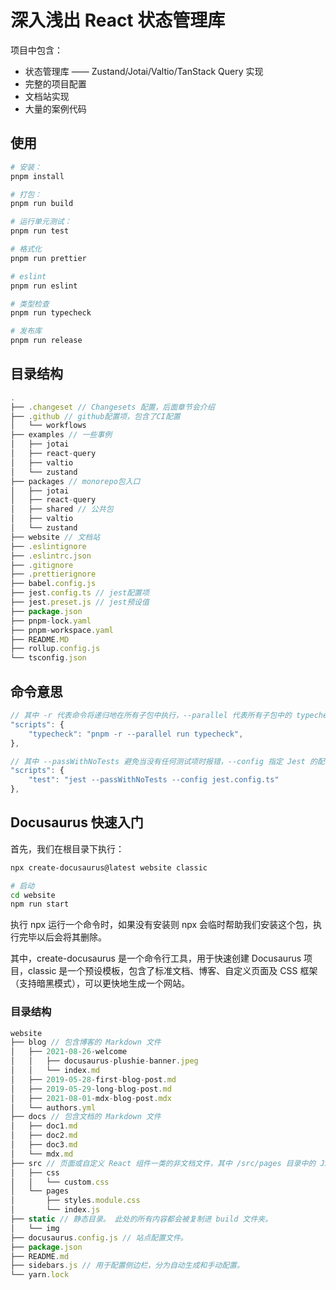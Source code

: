 # 深入浅出 React 状态管理库

项目中包含：
- 状态管理库 —— Zustand/Jotai/Valtio/TanStack Query 实现
- 完整的项目配置
- 文档站实现
- 大量的案例代码



## 使用
```bash
# 安装：
pnpm install

# 打包：
pnpm run build

# 运行单元测试：
pnpm run test

# 格式化
pnpm run prettier

# eslint
pnpm run eslint

# 类型检查
pnpm run typecheck

# 发布库
pnpm run release
```




## 目录结构
```js
.
├── .changeset // Changesets 配置，后面章节会介绍
├── .github // github配置项，包含了CI配置
│   └── workflows
├── examples // 一些事例
│   ├── jotai
│   ├── react-query
│   ├── valtio
│   └── zustand
├── packages // monorepo包入口
│   ├── jotai
│   ├── react-query
│   ├── shared // 公共包
│   ├── valtio
│   └── zustand
├── website // 文档站
├── .eslintignore
├── .eslintrc.json
├── .gitignore
├── .prettierignore
├── babel.config.js
├── jest.config.ts // jest配置项
├── jest.preset.js // jest预设值
├── package.json
├── pnpm-lock.yaml
├── pnpm-workspace.yaml
├── README.MD
├── rollup.config.js
└── tsconfig.json
```




## 命令意思
```js
// 其中 -r 代表命令将递归地在所有子包中执行，--parallel 代表所有子包中的 typecheck 命令将并行执行，而不是依次执行。这可以加快整个过程。
"scripts": {
    "typecheck": "pnpm -r --parallel run typecheck",
},

// 其中 --passWithNoTests 避免当没有任何测试项时报错，--config 指定 Jest 的配置文件。
"scripts": {
    "test": "jest --passWithNoTests --config jest.config.ts"
},
```





## Docusaurus 快速入门
首先，我们在根目录下执行：

```bash
npx create-docusaurus@latest website classic

# 启动
cd website  
npm run start
```

执行 npx 运行一个命令时，如果没有安装则 npx 会临时帮助我们安装这个包，执行完毕以后会将其删除。

其中，create-docusaurus 是一个命令行工具，用于快速创建 Docusaurus 项目，classic 是一个预设模板，包含了标准文档、博客、自定义页面及 CSS 框架（支持暗黑模式），可以更快地生成一个网站。


### 目录结构
```js
website
├── blog // 包含博客的 Markdown 文件
│   ├── 2021-08-26-welcome
│   │   ├── docusaurus-plushie-banner.jpeg
│   │   └── index.md
│   ├── 2019-05-28-first-blog-post.md
│   ├── 2019-05-29-long-blog-post.md
│   ├── 2021-08-01-mdx-blog-post.mdx
│   └── authors.yml
├── docs // 包含文档的 Markdown 文件
│   ├── doc1.md
│   ├── doc2.md
│   ├── doc3.md
│   └── mdx.md
├── src // 页面或自定义 React 组件一类的非文档文件，其中 /src/pages 目录中的 JSX/TSX/MDX 文件都会被转换成网站页面，比如网站首页对应了src/pages/index.js文件。
│   ├── css
│   │   └── custom.css
│   └── pages
│       ├── styles.module.css
│       └── index.js
├── static // 静态目录。 此处的所有内容都会被复制进 build 文件夹。
│   └── img
├── docusaurus.config.js // 站点配置文件。
├── package.json
├── README.md
├── sidebars.js // 用于配置侧边栏，分为自动生成和手动配置。
└── yarn.lock
```
